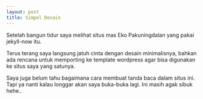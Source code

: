 ```yaml
---
layout: post
title: Simpel Desain
---
```


Setelah bangun tidur saya melihat situs mas Eko Pakuningdalan yang pakai jekyll-now itu. 

Terus terang saya langsung jatuh cinta dengan desain minimalisnya, bahkan ada rencana untuk memporting ke template wordpress agar bisa digunakan ke situs saya yang satunya.

Saya juga belum tahu bagaimana cara membuat tanda baca dalam situs ini. Tapi ya nanti kalau longgar akan saya buka-buka lagi. Ini masih agak sibuk hehe..
